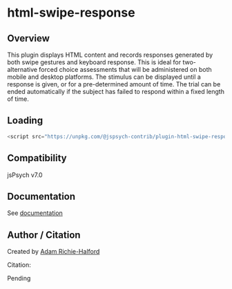 # html-swipe-response

## Overview

This plugin displays HTML content and records responses generated by both swipe gestures and keyboard response. This is ideal for two-alternative forced choice assessments that will be administered on both mobile and desktop platforms. The stimulus can be displayed until a response is given, or for a pre-determined amount of time. The trial can be ended automatically if the subject has failed to respond within a fixed length of time.

## Loading

```js
<script src="https://unpkg.com/@jspsych-contrib/plugin-html-swipe-response@1.0.0"></script>
```

## Compatibility

jsPsych v7.0

## Documentation

See [documentation](docs/jspsych-html-swipe-response.md)

## Author / Citation

Created by [Adam Richie-Halford](https://github.com/richford)

Citation:

Pending
